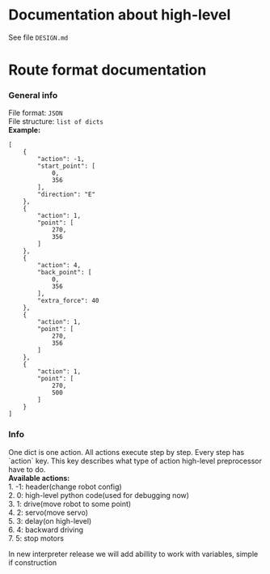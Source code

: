 # Documentation about high-level
See file `DESIGN.md`
# Route format documentation

### General info
File format: `JSON` </br>
File structure: `list of dicts` </br>
<b>Example:</b></br>
```
[
    {
        "action": -1,
        "start_point": [
            0,
            356
        ],
        "direction": "E"
    },
    {
        "action": 1,
        "point": [
            270,
            356
        ]
    },
    {
        "action": 4,
        "back_point": [
            0,
            356
        ],
        "extra_force": 40
    },
    {
        "action": 1,
        "point": [
            270,
            356
        ]
    },
    {
        "action": 1,
        "point": [
            270,
            500
        ]
    }
]
```
### Info
<p>
One dict is one action. All actions execute step by step. Every step has `action` key. This key describes what type of action high-level preprocessor have to do.
</br><b>Available actions:</b> </br>
1. -1: header(change robot config) </br>
2. 0: high-level python code(used for debugging now)</br>
3. 1: drive(move robot to some point)</br>
4. 2: servo(move servo)</br>
5. 3: delay(on high-level)</br>
6. 4: backward driving</br>
7. 5: stop motors</br>
</p>
<p>
In new interpreter release we will add abillity to work with variables, simple if construction
</p>


